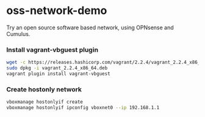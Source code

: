 # oss-network-demo

Try an open source software based network, using OPNsense and Cumulus.

### Install vagrant-vbguest plugin
```bash
wget -c https://releases.hashicorp.com/vagrant/2.2.4/vagrant_2.2.4_x86_64.deb
sudo dpkg -i vagrant_2.2.4_x86_64.deb
vagrant plugin install vagrant-vbguest
```

### Create hostonly network
```bash
vboxmanage hostonlyif create
vboxmanage hostonlyif ipconfig vboxnet0 --ip 192.168.1.1
```
